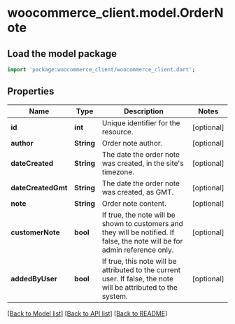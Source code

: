 # woocommerce_client.model.OrderNote

## Load the model package
```dart
import 'package:woocommerce_client/woocommerce_client.dart';
```

## Properties
Name | Type | Description | Notes
------------ | ------------- | ------------- | -------------
**id** | **int** | Unique identifier for the resource. | [optional] 
**author** | **String** | Order note author. | [optional] 
**dateCreated** | **String** | The date the order note was created, in the site's timezone. | [optional] 
**dateCreatedGmt** | **String** | The date the order note was created, as GMT. | [optional] 
**note** | **String** | Order note content. | [optional] 
**customerNote** | **bool** | If true, the note will be shown to customers and they will be notified. If false, the note will be for admin reference only. | [optional] 
**addedByUser** | **bool** | If true, this note will be attributed to the current user. If false, the note will be attributed to the system. | [optional] 

[[Back to Model list]](../README.md#documentation-for-models) [[Back to API list]](../README.md#documentation-for-api-endpoints) [[Back to README]](../README.md)


